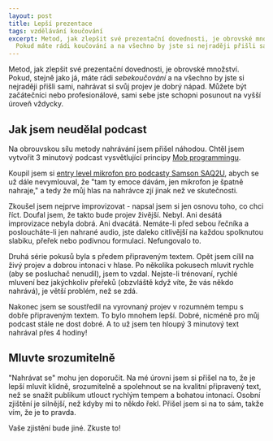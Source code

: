 ```yaml
---
layout: post
title: Lepší prezentace
tags: vzdělávání koučování
excerpt: Metod, jak zlepšit své prezentační dovednosti, je obrovské množství.
  Pokud máte rádi koučování a na všechno by jste si nejraději přišli sami, zkuste tento nápad.
---
```


Metod, jak zlepšit své prezentační dovednosti, je obrovské množství.
Pokud, stejně jako já, máte rádi *sebekoučování* a na všechno by jste si nejraději
přišli sami, nahrávat si svůj projev je dobrý nápad. Můžete být začátečníci nebo profesionálové,
sami sebe jste schopni posunout na vyšší úroveň vždycky.

## Jak jsem neudělal podcast

Na obrouvskou sílu metody nahrávání jsem přišel náhodou. Chtěl jsem vytvořit 3 minutový podcast
vysvětlující principy [Mob programmingu](/mob-programming-dejte-mu-sanci/).

Koupil jsem si
[entry level mikrofon pro podcasty Samson SAQ2U](https://www.amazon.co.uk/Samson-Handheld-Microphone-Recording-Podcasting/dp/B001R747SG),
abych se už dále nevymlouval, že "tam ty emoce dávám, jen mikrofon je špatně nahraje,"
a tedy že můj hlas na nahrávce zjí jinak než ve skutečnosti.

Zkoušel jsem nejprve improvizovat - napsal jsem si jen osnovu toho, co chci říct.
Doufal jsem, že takto bude projev živější. Nebyl. Ani desátá improvizace nebyla dobrá. Ani dvacátá.
Nemáte-li před sebou řečníka a posloucháte-li jen
nahrané audio, jste daleko citlivější na každou spolknutou slabiku, přeřek nebo podivnou formulaci.
Nefungovalo to.

Druhá série pokusů byla s předem připraveným textem. Opět jsem cílil na živý projev a dobrou intonaci v hlase.
Po několika pokusech mluvit rychle (aby se posluchač nenudil), jsem to vzdal. Nejste-li trénovaní,
rychlé mluvení bez jakýchkoliv přeřeků (obzvláště když víte, že vás někdo nahrává), je větší problém, než
se zdá.

Nakonec jsem se soustředil na vyrovnaný projev v rozumném tempu s dobře připraveným textem.
To bylo mnohem lepší. Dobré, nicméně pro můj podcast stále ne dost dobré. A to už jsem ten hloupý 3 minutový text
nahrával přes 4 hodiny!

## Mluvte srozumitelně

"Nahrávat se" mohu jen doporučit. Na mé úrovni jsem si přišel na to, že je lepší mluvit
klidně, srozumitelně a spolehnout se na kvalitní připravený text, než se snažit publikum utlouct
rychlým tempem a bohatou intonací.
Osobní zjištění je silnější, než kdyby mi to někdo řekl. Přišel jsem si na to sám, takže vím,
že je to pravda.

Vaše zjistění bude jiné. Zkuste to!
